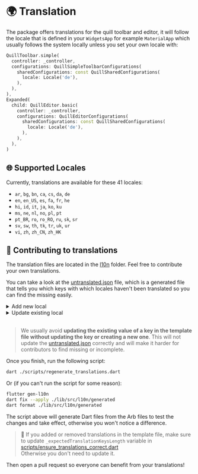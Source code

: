 # 🌍 Translation

The package offers translations for the quill toolbar and editor, it will follow the locale that is defined in
your `WidgetsApp` for example `MaterialApp` which usually follows the system locally unless you set your own locale
with:

```dart
QuillToolbar.simple(
  controller: _controller,
  configurations: QuillSimpleToolbarConfigurations(
    sharedConfigurations: const QuillSharedConfigurations(
      locale: Locale('de'),
    ),
  ),
),
Expanded(
  child: QuillEditor.basic(
    controller: _controller,
    configurations: QuillEditorConfigurations(
      sharedConfigurations: const QuillSharedConfigurations(
        locale: Locale('de'),
      ),
    ),
  ),
)
```

## 🌐 Supported Locales

Currently, translations are available for these 41 locales:

* `ar`, `bg`, `bn`, `ca`, `cs`, `da`, `de`
* `en`, `en_US`, `es`, `fa`, `fr`, `he`
* `hi`, `id`, `it`, `ja`, `ko`, `ku`
* `ms`, `ne`, `nl`, `no`, `pl`, `pt`
* `pt_BR`, `ro`, `ro_RO`, `ru`, `sk`, `sr`
* `sv`, `sw`, `th`, `tk`, `tr`, `uk`, `ur`
* `vi`, `zh`, `zh_CN`, `zh_HK`

## 📌 Contributing to translations

The translation files are located in the [l10n](../lib/src/l10n/) folder. Feel free to contribute your own translations.

You can take a look at the [untranslated.json](../lib/src/l10n/untranslated.json) file, which is a generated file that
tells you which keys with which locales haven't been translated so you can find the missing easily.

<details>
<summary>Add new local</summary>

1. Create a new file in [l10n](../lib/src/l10n/) folder, with the following name`quill_${localName}.arb` for
   example `quill_de.arb`. See [locale codes](https://saimana.com/list-of-country-locale-code/).

2. Copy the [Arb Template](../lib/src/l10n/quill_en.arb) file and paste it into your new file, replace the values with
   your translations

3. Update the [Supported Locales](#supported-locales) section on this page to update the supported translations for both the
   number and the list

</details>

<details>
<summary>Update existing local</summary>

1. Navigate to [l10n](../lib/src/l10n/) folder

2. Find the existing local, let's say you want to update the Korean translations, it will be `quill_ko.arb`

3. Use [untranslated.json](../lib/src/l10n/untranslated.json) as a reference to find missing, update, or add what you
   want
   to translate.

</details>
<br>

> We usually avoid **updating the existing value of a key in the template file without updating the key or creating a new
one**.
> This will not update the [untranslated.json](../lib/src/l10n/untranslated.json) correctly and will make it harder
for contributors to find missing or incomplete.

Once you finish, run the following script:

```bash
dart ./scripts/regenerate_translations.dart
```

Or (if you can't run the script for some reason):

```bash
flutter gen-l10n
dart fix --apply ./lib/src/l10n/generated
dart format ./lib/src/l10n/generated
```

The script above will generate Dart files from the Arb files to test the changes and take effect, otherwise you
won't notice a difference.

> 🔧 If you added or removed translations in the template file, make sure to update `_expectedTranslationKeysLength`
> variable in [scripts/ensure_translations_correct.dart](../scripts/ensure_translations_correct.dart) <br>
> Otherwise you don't need to update it.

Then open a pull request so everyone can benefit from your translations!
